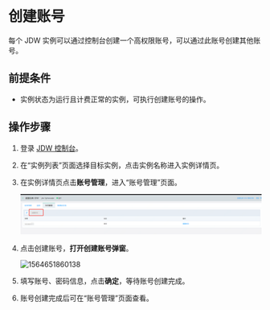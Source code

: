 # 创建账号

每个 JDW 实例可以通过控制台创建一个高权限账号，可以通过此账号创建其他账号。

## 前提条件

- 实例状态为运行且计费正常的实例，可执行创建账号的操作。

## 操作步骤

1. 登录 [JDW 控制台](http://jdw-console.jdcloud.com/list)。

2. 在“实例列表”页面选择目标实例，点击实例名称进入实例详情页。

3. 在实例详情页点击**账号管理**，进入“账号管理”页面。

   ![6](../../../image/RDS/create-jdw.png)

4. 点击创建账号，**打开创建账号弹窗**。

   ![1564651860138](../../../../../image/JCS-for-Greenplum/jdw-007.png)

5. 填写账号、密码信息，点击**确定**，等待账号创建完成。

6. 账号创建完成后可在“账号管理”页面查看。
